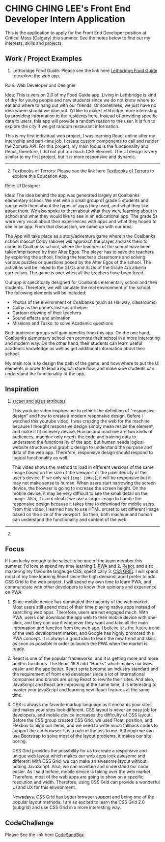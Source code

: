 # CHING CHING LEE's Front End Developer Intern Application

This is the application to apply for the Front End Developer position at Critical Mass (Calgary) this summer. See the notes below to find out my interests, skills and projects.

## Work / Project Examples

1. Lethbridge Food Guide: Please see the link here [Lethbridge Food Guide](https://github.com/leechingching/leth-food-master) to explore the web app.

Role: Web Developer and Designer

Idea: This is version 2.0 of my Food Guide app. Living in Lethbridge is kind of dry for young people and new students since we do not know where to eat and where to hang out with our friends. Or sometimes, we just have no idea where should we dine out. I'd like to make Lethbridge more interesting by providing information to the residents here. Instead of providing specific data to users, this app will provide a random reason to the user. It is fun to explore the city if we get random restaurant information.

This is my first individual web project, I was learning React online after my internship and part-time job. I create custom components to call and render the Zomato API. For this project, my main focus is the functionality and React, therefore, I did not put too much CSS element. The UI design is very similar to my first project, but it is more responsive and dynamic.

---

2. Textbooks of Terrors: Please see the link here [Textbooks of Terrors](http://jekyll.chingchinglee.com/projects/textbooks_of_terrors/) to explore this Education App.

Role: UI Designer

Idea:
The idea behind the app was generated largely at Coalbanks elementary school. We met with a small group of grade 5 students and spoke with them about the types of apps they used, and what they like about them. We also spoke to them about what they were learning about in school and what they would like to see in an educational app. The grade 5s were very vocal about their experiences with apps and what they hoped to see in an app. From that discussion, we came up with our idea.

The App will take place as a story/adventure game wherein the Coalbanks school mascot Colby (above) will approach the player and ask them to come to Coalbanks school, where the teachers of the school have been taken/imprisoned by their Alter Egos. The player has to save the teachers by exploring the school, finding the teacher’s classrooms and solving various puzzles or questions posed by the Alter Egos of the school. The activities will be linked to the GLOs and SLOs of the Grade 4/5 alberta curriculum. The game is over when all the teachers have been freed.

Our app is specifically designed for Coalbanks elementary school and their students. Therefore, we will simulate the real environment of the school. The following elements will be included:

- Photos of the environment of Coalbanks (such as Hallway, classrooms)
- Colby as the game’s instructor/helper
- Cartoon drawing of their teachers
- Sound effects and animation
- Missions and Tasks: to solve Academic questions

Both audience groups will gain benefits from this app. On the one hand, Coalbanks elementary school can promote their school in a more interesting and modern way. On the other hand, their students can learn useful academic knowledge as well as get additional information about their school.

My main role is to design the path of the game, and how/where to put the UI elements in order to lead a logical store flow, and make sure students can understand the functionality of the app.

## Inspiration

1. [srcset and sizes attributes](https://www.youtube.com/watch?v=2QYpkrX2N48)

   This youtube video inspires me to rethink the definition of "responsive design" and how to create a modern responsive design. Before I watched this youtube video, I was creating the web for the machine because I thought responsive design simply mean resize the element, and make it fit on every device. Human and machine are two kinds of audiences, machine only needs the code and training data to understand the functionality of the app, but human needs logical website structure and graphic design to understand the purpose and data of the web app. Therefore, responsive design should respond to logical functionality as well.

   This video shows the method to load in different versions of the same image based on the size of the viewport or the pixel density of the user's device. If we only set `{img: 100%;}`, it will be responsive but it may not make sense to human. When users start narrowing the screen device, the browser is going to increase the screen height. On the mobile device, it may be very difficult to see the small detail on the image. Also, it is not ideal if we use a larger image to handle the responsive design because it takes time to download for mobile users. From this video, I learned how to use HTML srcset to set different image based on the size of the viewport. So then, both machine and human can understand the functionality and content of the web.

---

2.

## Focus

If I am lucky enough to be select to be one of the team member this summer, I'd love to spend my time learning 1. [PWA](https://developers.google.com/web/progressive-web-apps/) and 2. [React](https://reactjs.org/), and also mastering my favourite langauge CSS, specifically 3. [CSS GRID](https://learn.freecodecamp.org/responsive-web-design/css-grid/). I will spend most of my time learning React since the high demand, and I prefer to add CSS Grid to the web project. I will spend my own time to learn PWA, and communciate with other developers to know their opinions and experience on PWA.

1. Since mobile device has dominated the majority of the web market. Most users still spend most of their time playing native apps instead of searching web apps. Therefore, users are not engaged much. With PWA, users can download the app web to their mobile device with one-click, and they can use it whenever they want and take all the main information and function from the web app. I believe it is the future trend of the web development market, and Google has highly promoted this PWA concept. It is always a good idea to learn the new trend and skills as soon as possible in order to launch the PWA when the market is ready.

2. React is one of the popular frameworks, and it is getting more and more built-in functions. The React 16.8 add "Hooks" which makes our lives easier and the app better. React sorta become an industry standard and the requirement of front end developer since a lot of international companies and brands are using React to rewrite their sites. And also, JavaScript and React are improving at the same time, it is interesting to master your javaScript and learning new React features at the same time.

3. CSS is always my favorite markup language as it enchants your sites and makes your sites look different. CSS layout is never an easy job for developers, and mobile device increases the difficulty of CSS layout. Before the CSS group created CSS Grid, we used Float, position, and Flexbox to align our items, and we need to write much fallback codes to support the old browser. It is a pain in the ass to me. Although we can use Bootstrap to solve most of the layout problems, it makes our site boring.

   CSS Grid provides the possibility for us to create a responsive and unique web layout which makes our web apps look awesome and different! With CSS Grid, we can make an awesome layout without adding JavaScript. Also, we can maintain and understand our code easier. As I said before, mobile device is taking over the web market. Therefore, most of the web apps are going to show on a specific resolution and width. Therefore, using CSS Grid can provide a wonderful UI and UX for this environment.

   Nowadays, CSS Grid has better browser support and being one of the popular layout methods. I am so excited to learn the CSS Grid 2.0 (subgrid) and use CSS Grid in a more interesting way.

## CodeChallenge

Please See the link here [CodeSandBox](https://codesandbox.io/s/3v13wv4v7p)
